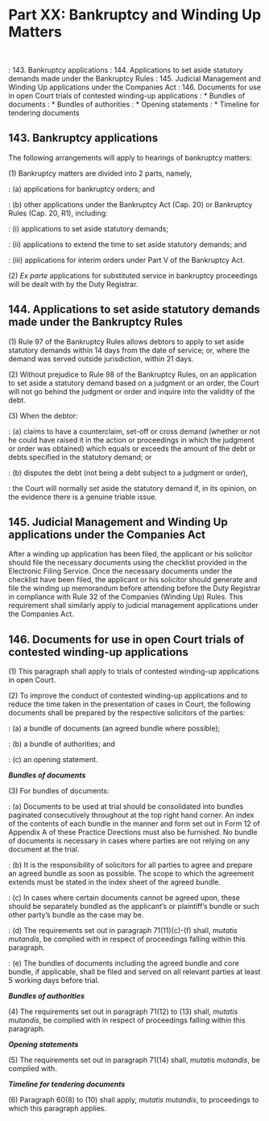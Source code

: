 # Part XX: Bankruptcy and Winding Up Matters
&nbsp;

: 143\. Bankruptcy applications 
: 144\. Applications to set aside statutory demands made under the Bankruptcy Rules 
: 145\. Judicial Management and Winding Up applications under the Companies Act 
: 146\. Documents for use in open Court trials of contested winding-up applications 
: * Bundles of documents 
: * Bundles of authorities 
: * Opening statements 
: * Timeline for tendering documents

## 143. Bankruptcy applications

The following arrangements will apply to hearings of bankruptcy matters:

(1) Bankruptcy matters are divided into 2 parts, namely,

: (a) applications for bankruptcy orders; and

: (b) other applications under the Bankruptcy Act (Cap. 20) or Bankruptcy Rules (Cap. 20, R1), including:

<!-- #########################################################################
TODO: Add formatting for nested points
########################################################################## -->

: (i) applications to set aside statutory demands;

: (ii) applications to extend the time to set aside statutory demands; and

: (iii) applications for interim orders under Part V of the Bankruptcy Act.

(2) *Ex parte* applications for substituted service in bankruptcy proceedings will be dealt with by the Duty Registrar.

## 144. Applications to set aside statutory demands made under the Bankruptcy Rules

(1) Rule 97 of the Bankruptcy Rules allows debtors to apply to set aside statutory demands within 14 days from the date of service; or, where the demand was served outside jurisdiction, within 21 days.

(2) Without prejudice to Rule 98 of the Bankruptcy Rules, on an application to set aside a statutory demand based on a judgment or an order, the Court will not go behind the judgment or order and inquire into the validity of the debt. 

(3) When the debtor:

: (a) claims to have a counterclaim, set-off or cross demand (whether or not he could have raised it in the action or proceedings in which the judgment or order was obtained) which equals or exceeds the amount of the debt or debts specified in the statutory demand; or

: (b) disputes the debt (not being a debt subject to a judgment or order),

: the Court will normally set aside the statutory demand if, in its opinion, on the evidence there is a genuine triable issue.

## 145. Judicial Management and Winding Up applications under the Companies Act

After a winding up application has been filed, the applicant or his solicitor should file the necessary documents using the checklist provided in the Electronic Filing Service. Once the necessary documents under the checklist have been filed, the applicant or his solicitor should generate and file the winding up memorandum before attending before the Duty Registrar in compliance with Rule 32 of the Companies (Winding Up) Rules.  This requirement shall similarly apply to judicial management applications under the Companies Act.

## 146. Documents for use in open Court trials of contested winding-up applications

(1) This paragraph shall apply to trials of contested winding-up applications in open Court.

(2) To improve the conduct of contested winding-up applications and to reduce the time taken in the presentation of cases in Court, the following documents shall be prepared by the respective solicitors of the parties:

: (a) a bundle of documents (an agreed bundle where possible);

: (b) a bundle of authorities; and

: (c) an opening statement.

***Bundles of documents***

(3) For bundles of documents:

: (a) Documents to be used at trial should be consolidated into bundles paginated consecutively throughout at the top right hand corner. An index of the contents of each bundle in the manner and form set out in Form 12 of Appendix A of these Practice Directions must also be furnished. No bundle of documents is necessary in cases where parties are not relying on any document at the trial.

: (b) It is the responsibility of solicitors for all parties to agree and prepare an agreed bundle as soon as possible. The scope to which the agreement extends must be stated in the index sheet of the agreed bundle.

: (c) In cases where certain documents cannot be agreed upon, these should be separately bundled as the applicant’s or plaintiff’s bundle or such other party’s bundle as the case may be.

: (d) The requirements set out in paragraph 71(11)(c)-(f) shall, *mutatis mutandis*, be complied with in respect of proceedings falling within this paragraph.

: (e) The bundles of documents including the agreed bundle and core bundle, if applicable, shall be filed and served on all relevant parties at least 5 working days before trial.

***Bundles of authorities***

(4) The requirements set out in paragraph 71(12) to (13) shall, *mutatis mutandis*, be complied with in respect of proceedings falling within this paragraph.

***Opening statements***

(5) The requirements set out in paragraph 71(14) shall, *mutatis mutandis*, be complied with.

***Timeline for tendering documents***

(6) Paragraph 60(8) to (10) shall apply, *mutatis mutandis*, to proceedings to which this paragraph applies.

